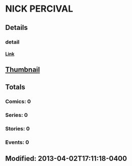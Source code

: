 # NICK  PERCIVAL 
## Details
### detail
#### [Link](http://marvel.com/comics/creators/7466/nick_percival?utm_campaign=apiRef&utm_source=225578a89fc76f3d20fbffda5d17a88d)
## [Thumbnail](http://i.annihil.us/u/prod/marvel/i/mg/b/40/image_not_available.jpg)
## Totals
### Comics: 0
### Series: 0
### Stories: 0
### Events: 0
## Modified: 2013-04-02T17:11:18-0400